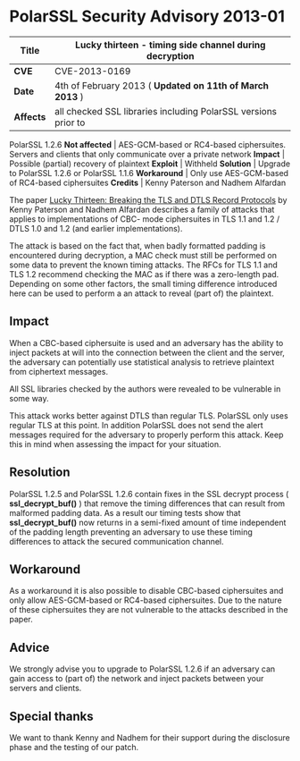 # PolarSSL Security Advisory 2013-01

**Title** |  Lucky thirteen - timing side channel during decryption
---|---
**CVE** |  CVE-2013-0169
**Date** |  4th of February 2013 ( **Updated on 11th of March 2013** )
**Affects** |  all checked SSL libraries including PolarSSL versions prior to
PolarSSL 1.2.6
**Not affected** |  AES-GCM-based or RC4-based ciphersuites. Servers and
clients that only communicate over a private network
**Impact** |  Possible (partial) recovery of plaintext
**Exploit** |  Withheld
**Solution** |  Upgrade to PolarSSL 1.2.6 or PolarSSL 1.1.6
**Workaround** |  Only use AES-GCM-based of RC4-based ciphersuites
**Credits** |  Kenny Paterson and Nadhem Alfardan

The paper [Lucky Thirteen: Breaking the TLS and DTLS Record
Protocols](http://www.isg.rhul.ac.uk/tls) by Kenny Paterson and Nadhem
Alfardan describes a family of attacks that applies to implementations of CBC-
mode ciphersuites in TLS 1.1 and 1.2 / DTLS 1.0 and 1.2 (and earlier
implementations).

The attack is based on the fact that, when badly formatted padding is
encountered during decryption, a MAC check must still be performed on some
data to prevent the known timing attacks. The RFCs for TLS 1.1 and TLS 1.2
recommend checking the MAC as if there was a zero-length pad. Depending on
some other factors, the small timing difference introduced here can be used to
perform a an attack to reveal (part of) the plaintext.

## Impact

When a CBC-based ciphersuite is used and an adversary has the ability to
inject packets at will into the connection between the client and the server,
the adversary can potentially use statistical analysis to retrieve plaintext
from ciphertext messages.

All SSL libraries checked by the authors were revealed to be vulnerable in
some way.

This attack works better against DTLS than regular TLS. PolarSSL only uses
regular TLS at this point. In addition PolarSSL does not send the alert
messages required for the adversary to properly perform this attack. Keep this
in mind when assessing the impact for your situation.

## Resolution

PolarSSL 1.2.5 and PolarSSL 1.2.6 contain fixes in the SSL decrypt process (
**ssl_decrypt_buf()** ) that remove the timing differences that can result
from malformed padding data. As a result our timing tests show that
**ssl_decrypt_buf()** now returns in a semi-fixed amount of time independent
of the padding length preventing an adversary to use these timing differences
to attack the secured communication channel.

## Workaround

As a workaround it is also possible to disable CBC-based ciphersuites and only
allow AES-GCM-based or RC4-based ciphersuites. Due to the nature of these
ciphersuites they are not vulnerable to the attacks described in the paper.

## Advice

We strongly advise you to upgrade to PolarSSL 1.2.6 if an adversary can gain
access to (part of) the network and inject packets between your servers and
clients.

## Special thanks

We want to thank Kenny and Nadhem for their support during the disclosure
phase and the testing of our patch.

